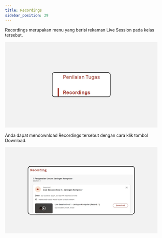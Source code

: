 ```yaml
---
title: Recordings
sidebar_position: 29
---
```

Recordings merupakan menu yang berisi rekaman Live Session pada kelas tersebut.

![](/img/degree-lecture-recordings.jpg)

Anda dapat mendownload Recordings tersebut dengan cara klik tombol Download.

![](/img/degree-lecture-degree-recordings-2.jpg)
